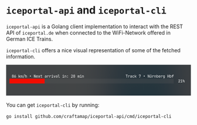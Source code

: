# `iceportal-api` and `iceportal-cli`

`iceportal-api` is a Golang client implementation to interact with the REST
API of `iceportal.de` when connected to the WiFi-Network offered in German ICE
Trains.

`iceportal-cli` offers a nice visual representation of some of the fetched information.

![Screenshot showing the iceportal-cli application](.github/screenshot-1.png)

You can get `iceportal-cli` by running: 

```
go install github.com/craftamap/iceportal-api/cmd/iceportal-cli
```
